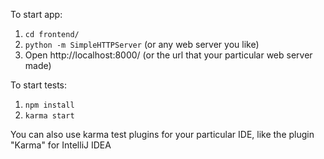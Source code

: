To start app:

1. `cd frontend/`
2. `python -m SimpleHTTPServer` (or any web server you like)
3. Open http://localhost:8000/ (or the url that your particular web server made)

To start tests:

1. `npm install`
2. `karma start`

You can also use karma test plugins for your particular IDE, like the plugin "Karma" for IntelliJ IDEA
